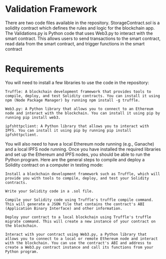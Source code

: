 # Validation Framework

There are two code files available in the repository. StorageContract.sol is a solidity contract which defines the rules and logic for the blockchain app. 
The Validations.py is Python code that uses Web3.py to interact with the smart contract. This allows users to send transactions to the smart contract, read data from the smart contract, and trigger functions in the smart contract

# Requirements
You will need to install a few libraries to use the code in the repository:

    Truffle: A blockchain development framework that provides tools to compile, deploy, and test Solidity contracts. You can install it using npm (Node Package Manager) by running npm install -g truffle.

    Web3.py: A Python library that allows you to connect to an Ethereum node and interact with the blockchain. You can install it using pip by running pip install web3.

    ipfshttpclient: A Python library that allows you to interact with IPFS. You can install it using pip by running pip install ipfshttpclient.

You will also need to have a local Ethereum node running (e.g., Ganache) and a local IPFS node running. Once you have installed the required libraries and set up the Ethereum and IPFS nodes, you should be able to run the Python program.
Here are the general steps to compile and deploy a Solidity contract on a computer in testing mode:

    Install a blockchain development framework such as Truffle, which will provide you with tools to compile, deploy, and test your Solidity contracts.

    Write your Solidity code in a .sol file.

    Compile your Solidity code using Truffle's truffle compile command. This will generate a JSON file that contains the contract's ABI (Application Binary Interface) and other information.

    Deploy your contract to a local blockchain using Truffle's truffle migrate command. This will create a new instance of your contract on the blockchain.

    Interact with your contract using Web3.py, a Python library that allows you to connect to a local or remote Ethereum node and interact with the blockchain. You can use the contract's ABI and address to create a Web3.py contract instance and call its functions from your Python program.
